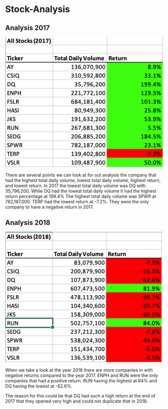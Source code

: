 # Stock-Analysis


## Analysis 2017
![2017 Stock Analysis](https://github.com/AmirO8/Stock-Analysis/blob/main/Week%202%20Challenge/Resources/2017%20Stock%20Analysis.png)

There are several points we can look at for out analysis the company that had the highest total daily volume, lowest total daily volume, highest return, and lowest return.
In 2017 the lowest total daily volume was DQ with 35,796,200. While DQ had the lowest total daily volume it had the highest return percentage at 199.4%
The highest total daily volume was SPWR at 782,187,000. TERP had the lowest return at -7.2%. They were the only company to have a negative return in 2017.

## Analysis 2018
![2018 Stock Analysis](https://github.com/AmirO8/Stock-Analysis/blob/main/Week%202%20Challenge/Resources/2018%20Stock%20Analysis.png)

When we take a look at the year 2018 there are more companies in with negative returns compared to the year 2017. ENPH and RUN were the only companies that had a positive return. RUN having the highest at 84% and DQ having the lowest at -62.6%.

The reason for this could be that DQ had such a high return at the end of 2017 that they opened very high and could not duplicate that in 2018.


